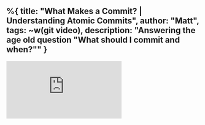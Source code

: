 %{
  title: "What Makes a Commit? | Understanding Atomic Commits",
  author: "Matt",
  tags: ~w(git video),
  description: "Answering the age old question \"What should I commit and when?\""
}
---
<iframe
    class="embedded-yt"
    src="https://www.youtube.com/embed/sxTvHISWjck?rel=0"
    title="YouTube video player"
    frameborder="0"
    allow="accelerometer; autoplay; clipboard-write; encrypted-media; gyroscope; picture-in-picture; web-share"
    referrerpolicy="strict-origin-when-cross-origin"
    allowfullscreen
>
</iframe>

